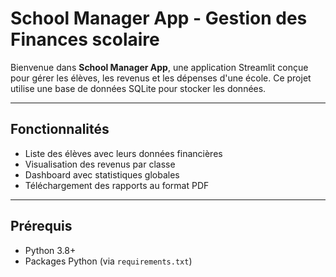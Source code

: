 # School Manager App - Gestion des Finances scolaire

Bienvenue dans **School Manager App**, une application Streamlit conçue pour gérer les élèves, les revenus et les dépenses d'une école. Ce projet utilise une base de données SQLite pour stocker les données.

---

## Fonctionnalités

- Liste des élèves avec leurs données financières
- Visualisation des revenus par classe
- Dashboard avec statistiques globales
- Téléchargement des rapports au format PDF

---

## Prérequis

- Python 3.8+
- Packages Python (via `requirements.txt`)
